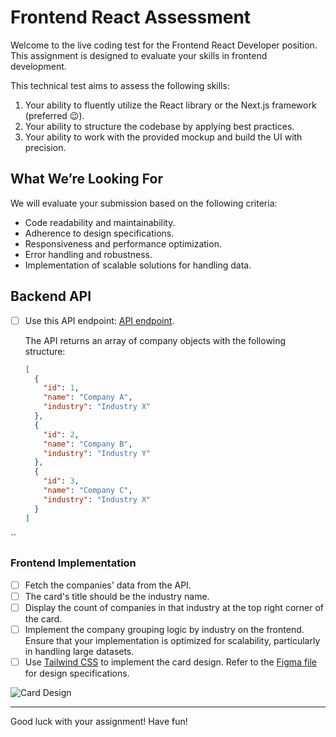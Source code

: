 # Frontend React Assessment

Welcome to the live coding test for the Frontend React Developer position. This assignment is designed to evaluate your skills in frontend development.

This technical test aims to assess the following skills:

1. Your ability to fluently utilize the React library or the Next.js framework (preferred 😉).
2. Your ability to structure the codebase by applying best practices.
3. Your ability to work with the provided mockup and build the UI with precision.

## What We’re Looking For

We will evaluate your submission based on the following criteria:

- Code readability and maintainability.
- Adherence to design specifications.
- Responsiveness and performance optimization.
- Error handling and robustness.
- Implementation of scalable solutions for handling data.

## Backend API

- [ ] Use this API endpoint: [API endpoint](https://fs-industry-card.onrender.com/api/companies).

  The API returns an array of company objects with the following structure:

  ```json
  [
    {
      "id": 1,
      "name": "Company A",
      "industry": "Industry X"
    },
    {
      "id": 2,
      "name": "Company B",
      "industry": "Industry Y"
    },
    {
      "id": 3,
      "name": "Company C",
      "industry": "Industry X"
    }
  ]
``

### Frontend Implementation

- [ ] Fetch the companies' data from the API.
- [ ] The card's title should be the industry name.
- [ ] Display the count of companies in that industry at the top right corner of the card.
- [ ] Implement the company grouping logic by industry on the frontend. Ensure that your implementation is optimized for scalability, particularly in handling large datasets.
- [ ] Use [Tailwind CSS](https://tailwindcss.com/) to implement the card design. Refer to the [Figma file](https://www.figma.com/design/9GvGhDV1Te6bQzS1GLoj8J/Dealroom-FE-Assessment?node-id=0%3A1&t=I6Ph4vb2EAvbkQQ7-1) for design specifications.

![Card Design](./assets/card.svg)


---

Good luck with your assignment! Have fun!
